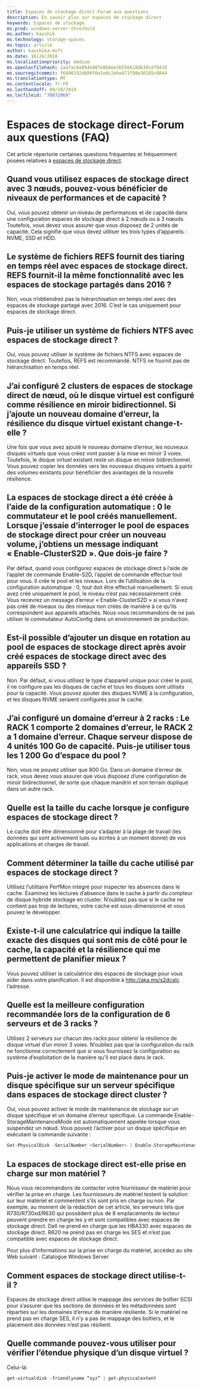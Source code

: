 ```yaml
---
title: Espaces de stockage direct-Forum aux questions
description: En savoir plus sur espaces de stockage direct
keywords: Espaces de stockage
ms.prod: windows-server-threshold
ms.author: kaushik
ms.technology: storage-spaces
ms.topic: article
author: kaushika-msft
ms.date: 10/24/2018
ms.localizationpriority: medium
ms.openlocfilehash: 1aafac9a994e907e8b8ee3b556618d630cdf8418
ms.sourcegitcommit: f6490192d686f0a1e0c2ebe471f98e30105c0844
ms.translationtype: MT
ms.contentlocale: fr-FR
ms.lasthandoff: 09/10/2019
ms.locfileid: "70872069"
---
```

# <a name="storage-spaces-direct---frequently-asked-questions-faq"></a>Espaces de stockage direct-Forum aux questions (FAQ)

Cet article répertorie certaines questions fréquentes et fréquemment posées relatives à [espaces de stockage direct](storage-spaces-direct-overview.md).

## <a name="when-you-use-storage-spaces-direct-with-3-nodes-can-you-get-both-performance-and-capacity-tiers"></a>Quand vous utilisez espaces de stockage direct avec 3 nœuds, pouvez-vous bénéficier de niveaux de performances et de capacité ?

Oui, vous pouvez obtenir un niveau de performances et de capacité dans une configuration espaces de stockage direct à 2 nœuds ou à 3 nœuds. Toutefois, vous devez vous assurer que vous disposez de 2 unités de capacité. Cela signifie que vous devez utiliser les trois types d’appareils : NVME, SSD et HDD.
 
## <a name="refs-file-system-provides-real-time-tiaring-with-storage-spaces-direct-does-refs-provides-the-same-functionality-with-shared-storage-spaces-in-2016"></a>Le système de fichiers REFS fournit des tiaring en temps réel avec espaces de stockage direct. REFS fournit-il la même fonctionnalité avec les espaces de stockage partagés dans 2016 ?

Non, vous n’obtiendrez pas la hiérarchisation en temps réel avec des espaces de stockage partagé avec 2016. C’est le cas uniquement pour espaces de stockage direct. 
 
## <a name="can-i-use-an-ntfs-file-system-with-storage-spaces-direct"></a>Puis-je utiliser un système de fichiers NTFS avec espaces de stockage direct ?
  
Oui, vous pouvez utiliser le système de fichiers NTFS avec espaces de stockage direct. Toutefois, REFS est recommandé. NTFS ne fournit pas de hiérarchisation en temps réel. 
 
## <a name="i-have-configured-2-node-storage-spaces-direct-clusters-where-the-virtual-disk-is-configured-as-2-way-mirror-resiliency-if-i-add-a-new-fault-domain-will-the-resiliency-of-the-existing-virtual-disk-change"></a>J’ai configuré 2 clusters de espaces de stockage direct de nœud, où le disque virtuel est configuré comme résilience en miroir bidirectionnel. Si j’ajoute un nouveau domaine d’erreur, la résilience du disque virtuel existant change-t-elle ?

Une fois que vous avez ajouté le nouveau domaine d’erreur, les nouveaux disques virtuels que vous créez vont passer à la mise en miroir 3 voies. Toutefois, le disque virtuel existant reste un disque en miroir bidirectionnel. Vous pouvez copier les données vers les nouveaux disques virtuels à partir des volumes existants pour bénéficier des avantages de la nouvelle résilience.
 
## <a name="the-storage-spaces-direct-was-created-using-the-autoconfig0-switch-and-the-pool-created-manually-when-i-try-to-query-the-storage-spaces-direct-pool-to-create-a-new-volume-i-get-a-message-that-says-enable-clusters2d-again-what-should-i-do"></a>La espaces de stockage direct a été créée à l’aide de la configuration automatique : 0 le commutateur et le pool créés manuellement. Lorsque j’essaie d’interroger le pool de espaces de stockage direct pour créer un nouveau volume, j’obtiens un message indiquant « Enable-ClusterS2D ». Que dois-je faire ?

Par défaut, quand vous configurez espaces de stockage direct à l’aide de l’applet de commande Enable-S2D, l’applet de commande effectue tout pour vous. Il crée le pool et les niveaux. Lors de l’utilisation de la configuration automatique : 0, tout doit être effectué manuellement. Si vous avez créé uniquement le pool, le niveau n’est pas nécessairement créé. Vous recevrez un message d’erreur « Enable-ClusterS2D » si vous n’avez pas créé de niveaux ou des niveaux non créés de manière à ce qu’ils correspondent aux appareils attachés. Nous vous recommandons de ne pas utiliser le commutateur AutoConfig dans un environnement de production. 
 
## <a name="is-it-possible-to-add-a-spinning-disk-hdd-to-the-storage-spaces-direct-pool-after-you-have-created-storage-spaces-direct-with-ssd-devices"></a>Est-il possible d’ajouter un disque en rotation au pool de espaces de stockage direct après avoir créé espaces de stockage direct avec des appareils SSD ?

Non. Par défaut, si vous utilisez le type d’appareil unique pour créer le pool, il ne configure pas les disques de cache et tous les disques sont utilisés pour la capacité. Vous pouvez ajouter des disques NVME à la configuration, et les disques NVME seraient configurés pour le cache.
 
## <a name="i-have-configured-a-2-rack-fault-domain-rack-1-has-2-fault-domains-rack-2-has-1-fault-domain-each-server-has-4-capacity-100-gb-devices-can-i-use-all-1200-gb-of-space-from-the-pool"></a>J’ai configuré un domaine d’erreur à 2 racks : Le RACK 1 comporte 2 domaines d’erreur, le RACK 2 a 1 domaine d’erreur. Chaque serveur dispose de 4 unités 100 Go de capacité. Puis-je utiliser tous les 1 200 Go d’espace du pool ?

Non, vous ne pouvez utiliser que 800 Go. Dans un domaine d’erreur de rack, vous devez vous assurer que vous disposez d’une configuration de miroir bidirectionnel, de sorte que chaque mandrin et son terrain dupliqué dans un autre rack.
 
## <a name="what-should-the-cache-size-be-when-i-am-configuring-storage-spaces-direct"></a>Quelle est la taille du cache lorsque je configure espaces de stockage direct ?

Le cache doit être dimensionné pour s’adapter à la plage de travail (les données qui sont activement lues ou écrites à un moment donné) de vos applications et charges de travail.

## <a name="how-can-i-determine-the-size-of-cache-that-is-being-used-by-storage-spaces-direct"></a>Comment déterminer la taille du cache utilisé par espaces de stockage direct ?

Utilisez l’utilitaire PerfMon intégré pour inspecter les absences dans le cache. Examinez les lectures d’absence dans le cache à partir du compteur de disque hybride stockage en cluster. N’oubliez pas que si le cache ne contient pas trop de lectures, votre cache est sous-dimensionné et vous pouvez le développer. 
 
## <a name="is-there-a-calculator-that-shows-the-exact-size-of-the-disks-that-are-being-set-aside-for-cache-capacity-and-resiliency-that-would-enable-me-to-plan-better"></a>Existe-t-il une calculatrice qui indique la taille exacte des disques qui sont mis de côté pour le cache, la capacité et la résilience qui me permettent de planifier mieux ?

Vous pouvez utiliser la calculatrice des espaces de stockage pour vous aider dans votre planification. Il est disponible à http://aka.ms/s2dcalc l’adresse.
 
## <a name="what-is-the-best-configuration-that-you-would-recommend-when-configuring-6-servers-and-3-racks"></a>Quelle est la meilleure configuration recommandée lors de la configuration de 6 serveurs et de 3 racks ?

Utilisez 2 serveurs sur chacun des racks pour obtenir la résilience de disque virtuel d’un miroir 3 voies. N’oubliez pas que la configuration du rack ne fonctionne correctement que si vous fournissez la configuration au système d’exploitation de la manière qu’il est placé dans le rack. 
 
## <a name="can-i-enable-maintenance-mode-for-a-specific-disk-on-a-specific-server-in-storage-spaces-direct-cluster"></a>Puis-je activer le mode de maintenance pour un disque spécifique sur un serveur spécifique dans espaces de stockage direct cluster ?

Oui, vous pouvez activer le mode de maintenance de stockage sur un disque spécifique et un domaine d’erreur spécifique. La commande Enable-StorageMaintenanceMode est automatiquement appelée lorsque vous suspendez un nœud. Vous pouvez l’activer pour un disque spécifique en exécutant la commande suivante :

```powershell
Get-PhysicalDisk -SerialNumber <SerialNumber> | Enable-StorageMaintenanceMode
```

## <a name="is-storage-spaces-direct-supported-on-my-hardware"></a>La espaces de stockage direct est-elle prise en charge sur mon matériel ?

Nous vous recommandons de contacter votre fournisseur de matériel pour vérifier la prise en charge. Les fournisseurs de matériel testent la solution sur leur matériel et commentent s’ils sont pris en charge ou non. Par exemple, au moment de la rédaction de cet article, les serveurs tels que R730/R730xd/R630 qui possèdent plus de 8 emplacements de lecteur peuvent prendre en charge les y et sont compatibles avec espaces de stockage direct. Dell ne prend en charge que les HBA330 avec espaces de stockage direct. R620 ne prend pas en charge les SES et n’est pas compatible avec espaces de stockage direct.

Pour plus d’informations sur la prise en charge du matériel, accédez au site Web suivant : Catalogue Windows Server
 
## <a name="how-does-storage-spaces-direct-make-use-of-ses"></a>Comment espaces de stockage direct utilise-t-il ?

Espaces de stockage direct utilise le mappage des services de boîtier SCSI pour s’assurer que les sections de données et les métadonnées sont réparties sur les domaines d’erreur de manière résiliente. Si le matériel ne prend pas en charge SES, il n’y a pas de mappage des boîtiers, et le placement des données n’est pas résilient.
 
## <a name="what-command-can-you-use-to-check-the-physical-extent-for-a-virtual-disk"></a>Quelle commande pouvez-vous utiliser pour vérifier l’étendue physique d’un disque virtuel ?
  
Celui-là:

```powershell
get-virtualdisk -friendlyname “xyz” | get-physicalextent
```
